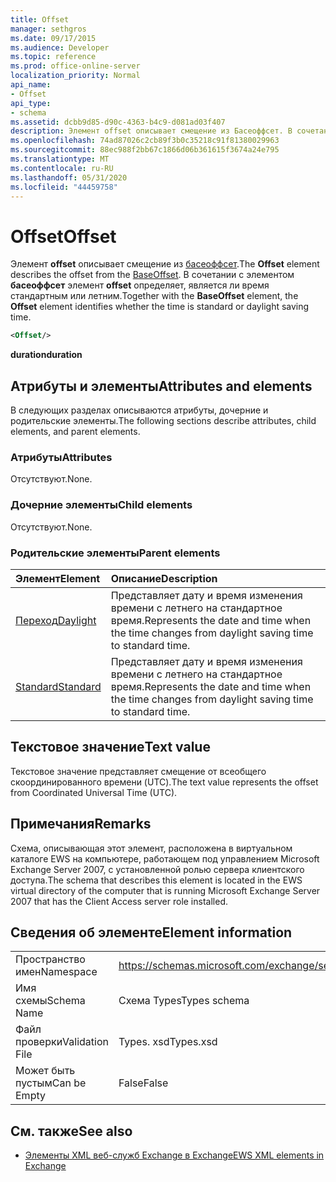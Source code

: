 ```yaml
---
title: Offset
manager: sethgros
ms.date: 09/17/2015
ms.audience: Developer
ms.topic: reference
ms.prod: office-online-server
localization_priority: Normal
api_name:
- Offset
api_type:
- schema
ms.assetid: dcbb9d85-d90c-4363-b4c9-d081ad03f407
description: Элемент offset описывает смещение из Басеоффсет. В сочетании с элементом Басеоффсет элемент offset определяет, является ли время стандартным или летним.
ms.openlocfilehash: 74ad87026c2cb89f3b0c35218c91f81380029963
ms.sourcegitcommit: 88ec988f2bb67c1866d06b361615f3674a24e795
ms.translationtype: MT
ms.contentlocale: ru-RU
ms.lasthandoff: 05/31/2020
ms.locfileid: "44459758"
---
```

# <a name="offset"></a><span data-ttu-id="8782e-104">Offset</span><span class="sxs-lookup"><span data-stu-id="8782e-104">Offset</span></span>

<span data-ttu-id="8782e-105">Элемент **offset** описывает смещение из [басеоффсет](baseoffset.md).</span><span class="sxs-lookup"><span data-stu-id="8782e-105">The **Offset** element describes the offset from the [BaseOffset](baseoffset.md).</span></span> <span data-ttu-id="8782e-106">В сочетании с элементом **басеоффсет** элемент **offset** определяет, является ли время стандартным или летним.</span><span class="sxs-lookup"><span data-stu-id="8782e-106">Together with the **BaseOffset** element, the **Offset** element identifies whether the time is standard or daylight saving time.</span></span> 
  
```xml
<Offset/>
```

 <span data-ttu-id="8782e-107">**duration**</span><span class="sxs-lookup"><span data-stu-id="8782e-107">**duration**</span></span>
## <a name="attributes-and-elements"></a><span data-ttu-id="8782e-108">Атрибуты и элементы</span><span class="sxs-lookup"><span data-stu-id="8782e-108">Attributes and elements</span></span>

<span data-ttu-id="8782e-109">В следующих разделах описываются атрибуты, дочерние и родительские элементы.</span><span class="sxs-lookup"><span data-stu-id="8782e-109">The following sections describe attributes, child elements, and parent elements.</span></span>
  
### <a name="attributes"></a><span data-ttu-id="8782e-110">Атрибуты</span><span class="sxs-lookup"><span data-stu-id="8782e-110">Attributes</span></span>

<span data-ttu-id="8782e-111">Отсутствуют.</span><span class="sxs-lookup"><span data-stu-id="8782e-111">None.</span></span>
  
### <a name="child-elements"></a><span data-ttu-id="8782e-112">Дочерние элементы</span><span class="sxs-lookup"><span data-stu-id="8782e-112">Child elements</span></span>

<span data-ttu-id="8782e-113">Отсутствуют.</span><span class="sxs-lookup"><span data-stu-id="8782e-113">None.</span></span>
  
### <a name="parent-elements"></a><span data-ttu-id="8782e-114">Родительские элементы</span><span class="sxs-lookup"><span data-stu-id="8782e-114">Parent elements</span></span>

|<span data-ttu-id="8782e-115">**Элемент**</span><span class="sxs-lookup"><span data-stu-id="8782e-115">**Element**</span></span>|<span data-ttu-id="8782e-116">**Описание**</span><span class="sxs-lookup"><span data-stu-id="8782e-116">**Description**</span></span>|
|:-----|:-----|
|[<span data-ttu-id="8782e-117">Переход</span><span class="sxs-lookup"><span data-stu-id="8782e-117">Daylight</span></span>](daylight.md) <br/> |<span data-ttu-id="8782e-118">Представляет дату и время изменения времени с летнего на стандартное время.</span><span class="sxs-lookup"><span data-stu-id="8782e-118">Represents the date and time when the time changes from daylight saving time to standard time.</span></span>  <br/> |
|[<span data-ttu-id="8782e-119">Standard</span><span class="sxs-lookup"><span data-stu-id="8782e-119">Standard</span></span>](standard.md) <br/> |<span data-ttu-id="8782e-120">Представляет дату и время изменения времени с летнего на стандартное время.</span><span class="sxs-lookup"><span data-stu-id="8782e-120">Represents the date and time when the time changes from daylight saving time to standard time.</span></span>  <br/> |
   
## <a name="text-value"></a><span data-ttu-id="8782e-121">Текстовое значение</span><span class="sxs-lookup"><span data-stu-id="8782e-121">Text value</span></span>

<span data-ttu-id="8782e-122">Текстовое значение представляет смещение от всеобщего скоординированного времени (UTC).</span><span class="sxs-lookup"><span data-stu-id="8782e-122">The text value represents the offset from Coordinated Universal Time (UTC).</span></span>
  
## <a name="remarks"></a><span data-ttu-id="8782e-123">Примечания</span><span class="sxs-lookup"><span data-stu-id="8782e-123">Remarks</span></span>

<span data-ttu-id="8782e-124">Схема, описывающая этот элемент, расположена в виртуальном каталоге EWS на компьютере, работающем под управлением Microsoft Exchange Server 2007, с установленной ролью сервера клиентского доступа.</span><span class="sxs-lookup"><span data-stu-id="8782e-124">The schema that describes this element is located in the EWS virtual directory of the computer that is running Microsoft Exchange Server 2007 that has the Client Access server role installed.</span></span>
  
## <a name="element-information"></a><span data-ttu-id="8782e-125">Сведения об элементе</span><span class="sxs-lookup"><span data-stu-id="8782e-125">Element information</span></span>

|||
|:-----|:-----|
|<span data-ttu-id="8782e-126">Пространство имен</span><span class="sxs-lookup"><span data-stu-id="8782e-126">Namespace</span></span>  <br/> |https://schemas.microsoft.com/exchange/services/2006/types  <br/> |
|<span data-ttu-id="8782e-127">Имя схемы</span><span class="sxs-lookup"><span data-stu-id="8782e-127">Schema Name</span></span>  <br/> |<span data-ttu-id="8782e-128">Схема Types</span><span class="sxs-lookup"><span data-stu-id="8782e-128">Types schema</span></span>  <br/> |
|<span data-ttu-id="8782e-129">Файл проверки</span><span class="sxs-lookup"><span data-stu-id="8782e-129">Validation File</span></span>  <br/> |<span data-ttu-id="8782e-130">Types. xsd</span><span class="sxs-lookup"><span data-stu-id="8782e-130">Types.xsd</span></span>  <br/> |
|<span data-ttu-id="8782e-131">Может быть пустым</span><span class="sxs-lookup"><span data-stu-id="8782e-131">Can be Empty</span></span>  <br/> |<span data-ttu-id="8782e-132">False</span><span class="sxs-lookup"><span data-stu-id="8782e-132">False</span></span>  <br/> |
   
## <a name="see-also"></a><span data-ttu-id="8782e-133">См. также</span><span class="sxs-lookup"><span data-stu-id="8782e-133">See also</span></span>



- [<span data-ttu-id="8782e-134">Элементы XML веб-служб Exchange в Exchange</span><span class="sxs-lookup"><span data-stu-id="8782e-134">EWS XML elements in Exchange</span></span>](ews-xml-elements-in-exchange.md)

